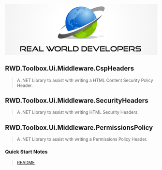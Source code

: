 [![Real World Developers Logo](../images/RWDevs-header.jpg)](http://www.realworlddevelopers.com)

## RWD.Toolbox.Ui.Middleware.CspHeaders
> A .NET Library to assist with writing a HTML Content Security Policy Header.

## RWD.Toolbox.Ui.Middleware.SecurityHeaders
> A .NET Library to assist with writing HTML Security Headers.

## RWD.Toolbox.Ui.Middleware.PermissionsPolicy
> A .NET Library to assist with writing a Permissions Policy Header.


### Quick Start Notes
> [README](https://github.com/RealWorldDevelopers/RWD.Toolbox.Ui.Middleware) 
